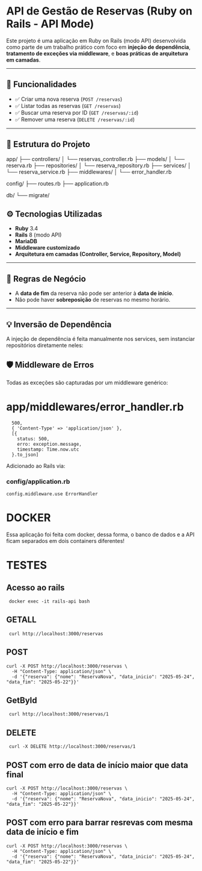 # API de Gestão de Reservas (Ruby on Rails - API Mode)

Este projeto é uma aplicação em Ruby on Rails (modo API) desenvolvida como parte de um trabalho prático com foco em **injeção de dependência**, **tratamento de exceções via middleware**, e **boas práticas de arquitetura em camadas**.

---

## 📌 Funcionalidades

- ✅ Criar uma nova reserva (`POST /reservas`)
- ✅ Listar todas as reservas (`GET /reservas`)
- ✅ Buscar uma reserva por ID (`GET /reservas/:id`)
- ✅ Remover uma reserva (`DELETE /reservas/:id`)

---

## 📂 Estrutura do Projeto


app/
├── controllers/
│ └── reservas_controller.rb
├── models/
│ └── reserva.rb
├── repositories/
│ └── reserva_repository.rb
├── services/
│ └── reserva_service.rb
├── middlewares/
│ └── error_handler.rb

config/
├── routes.rb
├── application.rb

db/
└── migrate/


## ⚙️ Tecnologias Utilizadas

- **Ruby** 3.4
- **Rails** 8 (modo API)
- **MariaDB**
- **Middleware customizado**
- **Arquitetura em camadas (Controller, Service, Repository, Model)**

---

## 🔄 Regras de Negócio

- A **data de fim** da reserva não pode ser anterior à **data de início**.
- Não pode haver **sobreposição** de reservas no mesmo horário.

---

## 💡 Inversão de Dependência

A injeção de dependência é feita manualmente nos services, sem instanciar repositórios diretamente neles:

## 🛡️ Middleware de Erros

Todas as exceções são capturadas por um middleware genérico:

# app/middlewares/error_handler.rb

```
  500,
  { 'Content-Type' => 'application/json' },
  [{
    status: 500,
    erro: exception.message,
    timestamp: Time.now.utc
  }.to_json]
```

Adicionado ao Rails via:

### config/application.rb
```
config.middleware.use ErrorHandler
```

# DOCKER

Essa aplicação foi feita com docker, dessa forma, o banco de dados e a API ficam separados em dois containers diferentes!

# TESTES
## Acesso ao rails
```
 docker exec -it rails-api bash
```
## GETALL
```
 curl http://localhost:3000/reservas
```
## POST
```
curl -X POST http://localhost:3000/reservas \
  -H "Content-Type: application/json" \
  -d '{"reserva": {"nome": "ReservaNova", "data_inicio": "2025-05-24", "data_fim": "2025-05-22"}}'
```
## GetById
```
 curl http://localhost:3000/reservas/1
```
## DELETE
```
 curl -X DELETE http://localhost:3000/reservas/1
```
## POST com erro de data de início maior que data final
```
curl -X POST http://localhost:3000/reservas \
  -H "Content-Type: application/json" \
  -d '{"reserva": {"nome": "ReservaNova", "data_inicio": "2025-05-24", "data_fim": "2025-05-22"}}'
```
## POST com erro para barrar resrevas com mesma data de início e fim
```
curl -X POST http://localhost:3000/reservas \
  -H "Content-Type: application/json" \
  -d '{"reserva": {"nome": "ReservaNova", "data_inicio": "2025-05-24", "data_fim": "2025-05-22"}}'
```
